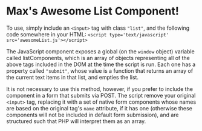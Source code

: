 # Max's Awesome List Component!

To use, simply include an `<input>` tag with class `"list"`, and the following code somewhere in your HTML: ```<script type='text/javascript' src='awesomeList.js'></script>```

The JavaScript component exposes a global (on the `window` object) variable called listComponents, which is an array of objects representing all of the above tags included in the DOM at the time the script is run. Each one has a property called `"submit"`, whose value is a function that returns an array of the current text items in that list, and empties the list.

It is not necessary to use this method, however, if you prefer to include the component in a form that submits via POST. The script remove your original `<input>` tag, replacing it with a set of native form components whose names are based on the original tag's `name` attribute, if it has one (otherwise these components will not be included in default form submission), and are structured such that PHP will interpret them as an array.
